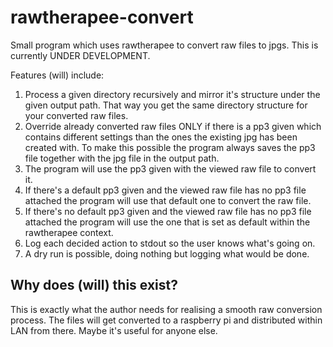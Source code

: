 # rawtherapee-convert
Small program which uses rawtherapee to convert raw files to jpgs. This is currently UNDER DEVELOPMENT.

Features (will) include:

1. Process a given directory recursively and mirror it's structure under the given output path. That way you
   get the same directory structure for your converted raw files.
2. Override already converted raw files ONLY if there is a pp3 given which contains different settings than
   the ones the existing jpg has been created with. To make this possible the program always saves the pp3
   file together with the jpg file in the output path.
3. The program will use the pp3 given with the viewed raw file to convert it. 
4. If there's a default pp3 given and the viewed raw file has no pp3 file attached the program will use that
   default one to convert the raw file. 
5. If there's no default pp3 given and the viewed raw file has no pp3 file attached the program will use the one
   that is set as default within the rawtherapee context.
6. Log each decided action to stdout so the user knows what's going on.
7. A dry run is possible, doing nothing but logging what would be done.

## Why does (will) this exist?
This is exactly what the author needs for realising a smooth raw conversion process. The files will get
converted to a raspberry pi and distributed within LAN from there. Maybe it's useful for anyone else.
